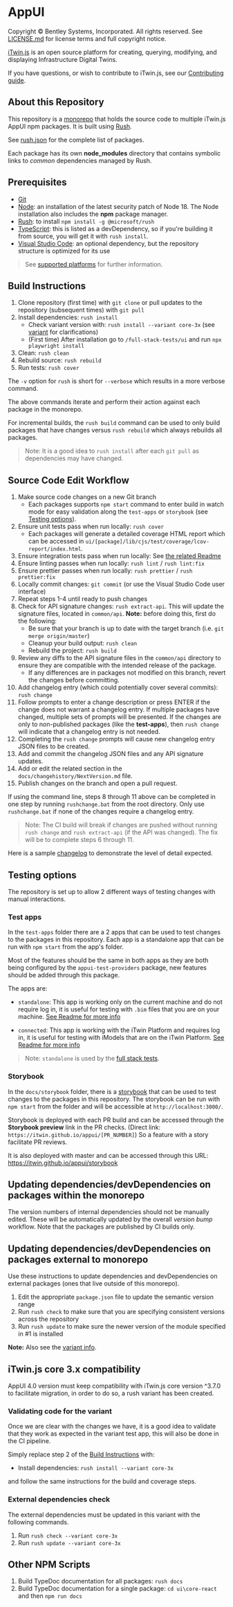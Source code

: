 ﻿# AppUI

Copyright © Bentley Systems, Incorporated. All rights reserved. See [LICENSE.md](./LICENSE.md) for license terms and full copyright notice.

[iTwin.js](http://www.itwinjs.org) is an open source platform for creating, querying, modifying, and displaying Infrastructure Digital Twins.

If you have questions, or wish to contribute to iTwin.js, see our [Contributing guide](./CONTRIBUTING.md).

## About this Repository

This repository is a [monorepo](https://en.wikipedia.org/wiki/Monorepo) that holds the source code to multiple iTwin.js AppUI npm packages. It is built using [Rush](http://rushjs.io/).

See [rush.json](./rush.json) for the complete list of packages.

Each package has its own **node_modules** directory that contains symbolic links to _common_ dependencies managed by Rush.

## Prerequisites

- [Git](https://git-scm.com/)
- [Node](https://nodejs.org/en/): an installation of the latest security patch of Node 18. The Node installation also includes the **npm** package manager.
- [Rush](https://github.com/Microsoft/web-build-tools/wiki/Rush): to install `npm install -g @microsoft/rush`
- [TypeScript](https://www.typescriptlang.org/): this is listed as a devDependency, so if you're building it from source, you will get it with `rush install`.
- [Visual Studio Code](https://code.visualstudio.com/): an optional dependency, but the repository structure is optimized for its use

> See [supported platforms](https://www.itwinjs.org/learning/supportedplatforms/) for further information.

## Build Instructions

1. Clone repository (first time) with `git clone` or pull updates to the repository (subsequent times) with `git pull`
2. Install dependencies: `rush install`
   - Check variant version with: `rush install --variant core-3x` (see [variant](#itwinjs-core-3x-compatibility) for clarifications)
   - (First time) After installation go to `/full-stack-tests/ui` and run `npx playwright install`
3. Clean: `rush clean`
4. Rebuild source: `rush rebuild`
5. Run tests: `rush cover`

The `-v` option for `rush` is short for `--verbose` which results in a more verbose command.

The above commands iterate and perform their action against each package in the monorepo.

For incremental builds, the `rush build` command can be used to only build packages that have changes versus `rush rebuild` which always rebuilds all packages.

> Note: It is a good idea to `rush install` after each `git pull` as dependencies may have changed.

## Source Code Edit Workflow

1. Make source code changes on a new Git branch
   - Each packages supports `npm start` command to enter build in watch mode for easy validation along the `test-apps` or `storybook` (see [Testing options](#testing-options)).
2. Ensure unit tests pass when run locally: `rush cover`
   - Each packages will generate a detailed coverage HTML report which can be accessed in `ui/[package]/lib/cjs/test/coverage/lcov-report/index.html`.
3. Ensure integration tests pass when run locally: See [the related Readme](./full-stack-tests/ui/README.md)
4. Ensure linting passes when run locally: `rush lint` / `rush lint:fix`
5. Ensure prettier passes when run locally: `rush prettier` / `rush prettier:fix`
6. Locally commit changes: `git commit` (or use the Visual Studio Code user interface)
7. Repeat steps 1-4 until ready to push changes
8. Check for API signature changes: `rush extract-api`. This will update the signature files, located in `common/api`. **Note:** before doing this, first do the following:
   - Be sure that your branch is up to date with the target branch (i.e. `git merge origin/master`)
   - Cleanup your build output: `rush clean`
   - Rebuild the project: `rush build`
9. Review any diffs to the API signature files in the `common/api` directory to ensure they are compatible with the intended release of the package.
   - If any differences are in packages not modified on this branch, revert the changes before committing.
10. Add changelog entry (which could potentially cover several commits): `rush change`
11. Follow prompts to enter a change description or press ENTER if the change does not warrant a changelog entry. If multiple packages have changed, multiple sets of prompts will be presented. If the changes are only to non-published packages (like the **test-apps**), then `rush change` will indicate that a changelog entry is not needed.
12. Completing the `rush change` prompts will cause new changelog entry JSON files to be created.
13. Add and commit the changelog JSON files and any API signature updates.
14. Add or edit the related section in the `docs/changehistory/NextVersion.md` file.
15. Publish changes on the branch and open a pull request.

If using the command line, steps 8 through 11 above can be completed in one step by running `rushchange.bat` from the root directory.
Only use `rushchange.bat` if none of the changes require a changelog entry.

> Note: The CI build will break if changes are pushed without running `rush change` and `rush extract-api` (if the API was changed). The fix will be to complete steps 6 through 11.

Here is a sample [changelog](https://github.com/microsoft/rushstack/blob/master/apps/rush/CHANGELOG.md) to demonstrate the level of detail expected.

## Testing options

The repository is set up to allow 2 different ways of testing changes with manual interactions.

### Test apps

In the `test-apps` folder there are a 2 apps that can be used to test changes to the packages in this repository. Each app is a standalone app that can be run with `npm start` from the app's folder.

Most of the features should be the same in both apps as they are both being configured by the `appui-test-providers` package, new features should be added through this package.

The apps are:

- `standalone`: This app is working only on the current machine and do not require log in, it is useful for testing with `.bim` files that you are on your machine. [See Readme for more info](./test-apps/appui-test-app/standalone/README.md)

- `connected`: This app is working with the iTwin Platform and requires log in, it is useful for testing with iModels that are on the iTwin Platform. [See Readme for more info](./test-apps/appui-test-app/connected/README.md)

> Note: `standalone` is used by the [full stack tests](./full-stack-tests/ui/README.md).

### Storybook

In the `docs/storybook` folder, there is a [storybook](https://storybook.js.org/) that can be used to test changes to the packages in this repository. The storybook can be run with `npm start` from the folder and will be accessible at `http://localhost:3000/`.

Storybook is deployed with each PR build and can be accessed through the **Storybook preview** link in the PR checks. (Direct link: `https://itwin.github.io/appui/[PR_NUMBER]`) So a feature with a story facilitate PR reviews.

It is also deployed with master and can be accessed through this URL: <https://itwin.github.io/appui/storybook>

## Updating dependencies/devDependencies on packages within the monorepo

The version numbers of internal dependencies should not be manually edited.
These will be automatically updated by the overall _version bump_ workflow.
Note that the packages are published by CI builds only.

## Updating dependencies/devDependencies on packages external to monorepo

Use these instructions to update dependencies and devDependencies on external packages (ones that live outside of this monorepo).

1. Edit the appropriate `package.json` file to update the semantic version range
2. Run `rush check` to make sure that you are specifying consistent versions across the repository
3. Run `rush update` to make sure the newer version of the module specified in #1 is installed

**Note:** Also see the [variant info](#external-dependencies-check).

## iTwin.js core 3.x compatibility

AppUI 4.0 version must keep compatibility with iTwin.js core version ^3.7.0 to facilitate migration, in order to do so, a rush variant has been created.

### Validating code for the variant

Once we are clear with the changes we have, it is a good idea to validate that they work as expected in the variant test app, this will also be done in the CI pipeline.

Simply replace step 2 of the [Build Instructions](#build-instructions) with:

- Install dependencies: `rush install --variant core-3x`

and follow the same instructions for the build and coverage steps.

### External dependencies check

The external dependencies must be updated in this variant with the following commands.

1. Run `rush check --variant core-3x`
2. Run `rush update --variant core-3x`

## Other NPM Scripts

1. Build TypeDoc documentation for all packages: `rush docs`
2. Build TypeDoc documentation for a single package: `cd ui\core-react` and then `npm run docs`
